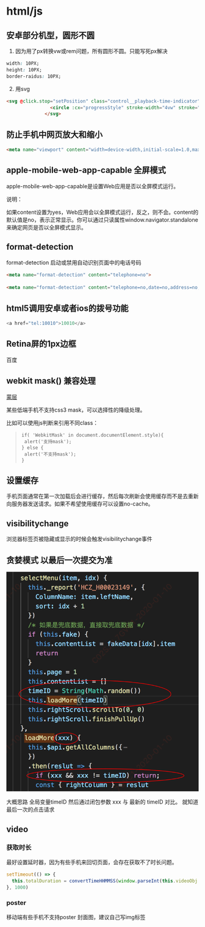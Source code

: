 

# html/js

## 安卓部分机型，圆形不圆
1. 因为用了px转换vw或rem问题，所有圆形不圆。只能写死px解决
```css
width: 10PX;
height: 10PX;
border-raidus: 10PX;
```


2. 用svg
  ```html
  <svg @click.stop="setPosition" class="control__playback-time-indicator">
                  <circle :cx="progressStyle" stroke-width="4vw" stroke="transparent" @touchstart="onThumbTouchStart" cy="2vw" r="2vw" fill="white" />
                </svg>
  ```
  

## 防止手机中网页放大和缩小
```html
<meta name="viewport" content="width=device-width,initial-scale=1.0,maximum-scale=1.0,user-scalable=0" />
```

## apple-mobile-web-app-capable 全屏模式

apple-mobile-web-app-capable是设置Web应用是否以全屏模式运行。

说明：

如果content设置为yes，Web应用会以全屏模式运行，反之，则不会。content的默认值是no，表示正常显示。你可以通过只读属性window.navigator.standalone来确定网页是否以全屏模式显示。

## format-detection

format-detection 启动或禁用自动识别页面中的电话号码

```html
<meta name="format-detection" content="telephone=no">

<meta name="format-detection" content="telephone=no,date=no,address=no,email=no,url=no" />
```

## html5调用安卓或者ios的拨号功能

```js
<a href="tel:10010">10010</a>
```



## Retina屏的1px边框

百度

## webkit mask() 兼容处理

[蒙层](https://www.baidu.com/s?ie=UTF-8&wd=WebkitMask)

某些低端手机不支持css3 mask，可以选择性的降级处理。

比如可以使用js判断来引用不同class：


> ```
> if( 'WebkitMask' in document.documentElement.style){
>  alert('支持mask');
> } else {
>  alert('不支持mask');
> }
> ```


## 设置缓存

<meta http-equiv="Cache-Control" content="no-cache" />

手机页面通常在第一次加载后会进行缓存，然后每次刷新会使用缓存而不是去重新向服务器发送请求。如果不希望使用缓存可以设置no-cache。



## visibilitychange 

浏览器标签页被隐藏或显示的时候会触发visibilitychange事件



## 贪婪模式 以最后一次提交为准

![图片](../.vuepress/public/lastcommit.png)

大概思路
全局变量timeID
然后通过闭包参数 xxx 与 最新的 timeID 对比。
就知道最后一次的点击请求

## video

### 获取时长
最好设置延时器，因为有些手机来回切页面，会存在获取不了时长问题。
```js
setTimeout(() => {
  this.totalDuration = convertTimeHHMMSS(window.parseInt(this.videoObj.duration) || 0)
}, 1000)
```

### poster
移动端有些手机不支持poster 封面图，建议自己写img标签